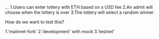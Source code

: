 ...
1.Users can enter lottery with ETH based on s USD fee
2.An admit will choose when the lottery is over
3.The lottery will select a random winner

How do we want to test this?

1.'mainnet-fork'
2.'development' with mock
3.'testnet'